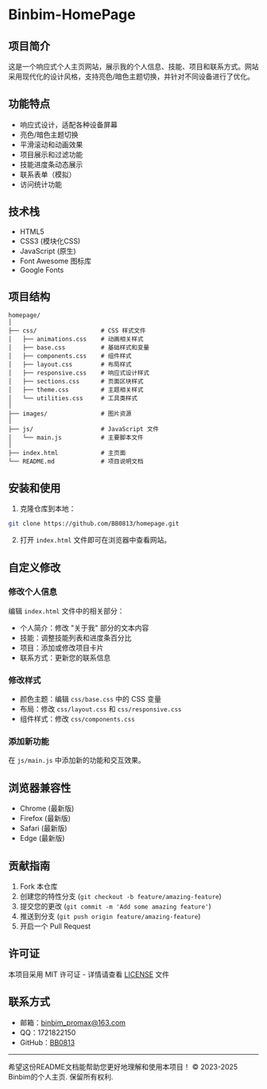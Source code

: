 # Binbim-HomePage

## 项目简介

这是一个响应式个人主页网站，展示我的个人信息、技能、项目和联系方式。网站采用现代化的设计风格，支持亮色/暗色主题切换，并针对不同设备进行了优化。

## 功能特点

- 响应式设计，适配各种设备屏幕
- 亮色/暗色主题切换
- 平滑滚动和动画效果
- 项目展示和过滤功能
- 技能进度条动态展示
- 联系表单（模拟）
- 访问统计功能

## 技术栈

- HTML5
- CSS3 (模块化CSS)
- JavaScript (原生)
- Font Awesome 图标库
- Google Fonts

## 项目结构

```
homepage/
│
├── css/                  # CSS 样式文件
│   ├── animations.css    # 动画相关样式
│   ├── base.css          # 基础样式和变量
│   ├── components.css    # 组件样式
│   ├── layout.css        # 布局样式
│   ├── responsive.css    # 响应式设计样式
│   ├── sections.css      # 页面区块样式
│   ├── theme.css         # 主题相关样式
│   └── utilities.css     # 工具类样式
│
├── images/               # 图片资源
│
├── js/                   # JavaScript 文件
│   └── main.js           # 主要脚本文件
│
├── index.html            # 主页面
└── README.md             # 项目说明文档
```

## 安装和使用

1. 克隆仓库到本地：

```bash
git clone https://github.com/BB0813/homepage.git
```

2. 打开 `index.html` 文件即可在浏览器中查看网站。

## 自定义修改

### 修改个人信息

编辑 `index.html` 文件中的相关部分：

- 个人简介：修改 "关于我" 部分的文本内容
- 技能：调整技能列表和进度条百分比
- 项目：添加或修改项目卡片
- 联系方式：更新您的联系信息

### 修改样式

- 颜色主题：编辑 `css/base.css` 中的 CSS 变量
- 布局：修改 `css/layout.css` 和 `css/responsive.css`
- 组件样式：修改 `css/components.css`

### 添加新功能

在 `js/main.js` 中添加新的功能和交互效果。

## 浏览器兼容性

- Chrome (最新版)
- Firefox (最新版)
- Safari (最新版)
- Edge (最新版)

## 贡献指南

1. Fork 本仓库
2. 创建您的特性分支 (`git checkout -b feature/amazing-feature`)
3. 提交您的更改 (`git commit -m 'Add some amazing feature'`)
4. 推送到分支 (`git push origin feature/amazing-feature`)
5. 开启一个 Pull Request

## 许可证

本项目采用 MIT 许可证 - 详情请查看 [LICENSE](LICENSE) 文件

## 联系方式

- 邮箱：binbim_promax@163.com
- QQ：1721822150
- GitHub：[BB0813](https://github.com/BB0813)

---

希望这份README文档能帮助您更好地理解和使用本项目！
© 2023-2025 Binbim的个人主页. 保留所有权利.
